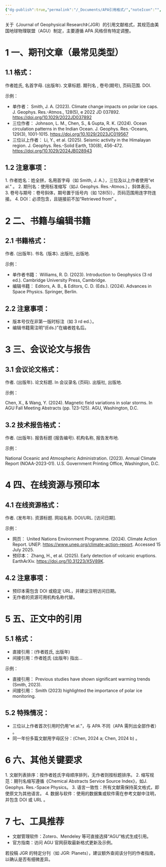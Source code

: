 ```yaml
---
{"dg-publish":true,"permalink":"/_Documents/APA引用格式/","noteIcon":"","created":"2025-07-31T16:13:05.763+08:00","updated":"2025-09-06T12:38:33.589+08:00"}
---
```



关于《Journal of Geophysical Research》（JGR）的引用文献格式，其规范由美国地球物理联盟（AGU）制定，主要遵循 APA 风格但有特定调整。
# 1 一、期刊文章（最常见类型）
## 1.1 格式：
作者姓氏, 名首字母. (出版年). 文章标题. 期刊名 , 卷号(期号), 页码范围. DOI.

示例：  

- 单作者：
Smith, J. A. (2023). Climate change impacts on polar ice caps. J. Geophys. Res.-Atmos., 128(5), e 2022 JD 037892. https://doi.org/10.1029/2022JD037892
- 三位作者：
Johnson, L. M., Chen, S., & Gupta, R. K. (2024). Ocean circulation patterns in the Indian Ocean. J. Geophys. Res.-Oceans, 129(3), 1001-1015. https://doi.org/10.1029/2023JC019567
- 三位以上作者：
Li, Y., et al. (2025). Seismic activity in the Himalayan region. J. Geophys. Res.-Solid Earth, 130(8), 456-472. https://doi.org/10.1029/2024JB028943
## 1.2 注意事项：
1. 作者姓名：姓全拼，名用首字母（如 Smith, J. A.），三位及以上作者使用“et al.” 。
2. 期刊名：使用标准缩写（如J. Geophys. Res.-Atmos.），斜体表示。
3. 卷号与期号：卷号斜体，期号置于括号内（如 128(5)），页码范围用连字符连接。
4. DOI：必须包含，且链接前不加“Retrieved from” 。
# 2 二、书籍与编辑书籍
## 2.1 书籍格式：
作者. (出版年). 书名  (版本). 出版社, 出版地.  

示例：  

- 单作者书籍：
Williams, R. D. (2023). Introduction to Geophysics (3 rd ed.). Cambridge University Press, Cambridge.
- 编辑书籍：
Editors, A. B., & Editors, C. D. (Eds.). (2024). Advances in Space Physics. Springer, Berlin.
## 2.2 注意事项：
- 版本号仅在非第一版时标注（如 3 rd ed.）。
- 编辑书籍需注明“(Eds.)”在编者姓名后。
# 3 三、会议论文与报告
## 3.1 会议论文格式：
作者. (出版年). 论文标题. In 会议录名 (页码). 出版社, 出版地.  

示例：

Chen, X., & Wang, Y. (2024). Magnetic field variations in solar storms. In AGU Fall Meeting Abstracts (pp. 123-125). AGU, Washington, D.C.
## 3.2 技术报告格式：
作者. (出版年). 报告标题 (报告编号). 机构名称, 报告发布地.  

示例：  

National Oceanic and Atmospheric Administration. (2023). Annual Climate Report (NOAA-2023-01). U.S. Government Printing Office, Washington, D.C.
# 4 四、在线资源与预印本
## 4.1 在线资源格式：
作者. (发布年). 资源标题. 网站名称. DOI/URL. [访问日期].
 
示例：
 
- 网页：
United Nations Environment Programme. (2024). Climate Action Report. UNEP. https://www.unep.org/climate-action-report. Accessed 15 July 2025.
- 预印本：
Zhang, H., et al. (2025). Early detection of volcanic eruptions. EarthArXiv. https://doi.org/10.31223/X5V89K.
## 4.2 注意事项：
- 预印本需包含 DOI 或稳定 URL，并建议注明访问日期。
- 无作者的资源可用机构名称代替。
 
# 5 五、正文中的引用
## 5.1 格式：
- 直接引用：(作者姓氏, 出版年)
- 间接引用：作者姓氏 (出版年) 指出...
 
示例：
 
- 直接引用：
Previous studies have shown significant warming trends (Smith, 2023).
- 间接引用：
Smith (2023) highlighted the importance of polar ice monitoring.
## 5.2 特殊情况：
- 三位以上作者首次引用时仍用“et al.”，与 APA 不同（APA 需列出全部作者） 。
- 同一年份多篇文献用字母区分：(Chen, 2024 a; Chen, 2024 b) 。
# 6 六、其他关键要求
1. 文献列表排序：按作者姓氏字母顺序排列，无作者则按标题排序。
2. 缩写规范：期刊名缩写遵循《Chemical Abstracts Service Source Index》，如J. Geophys. Res.-Space Physics。
3. 语言一致性：所有文献需保持英文格式，即使原文为其他语言。
4. 数据与软件：使用的数据集或软件需在参考文献中注明，并包含 DOI 或 URL 。
# 7 七、工具推荐
- 文献管理软件：Zotero、Mendeley 等可直接选择“AGU”格式生成引用。
- 官方指南：访问 AGU 官网获取最新格式更新及示例。
 
若投稿 JGR 的特定分刊（如 JGR: Planets），建议额外查阅该分刊的作者指南，以确认是否有细微差异。